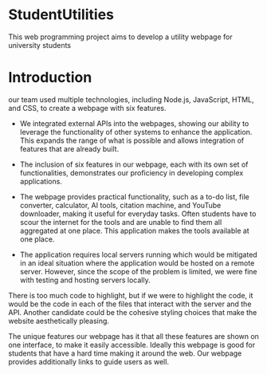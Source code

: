 # StudentUtilities
This web programming project aims to develop a utility webpage for university students

# Introduction
our team used multiple technologies, including Node.js, JavaScript, HTML, and CSS, 
to create a webpage with six features.

* We integrated external APIs into the webpages, showing our ability to leverage the functionality 
of other systems to enhance the application. This expands the range of what is possible and allows 
integration of features that are already built.

* The inclusion of six features in our webpage, each with its own set of functionalities, demonstrates 
our proficiency in developing complex applications.

* The webpage provides practical functionality, such as a to-do list, file converter, calculator, AI tools, 
citation machine, and YouTube downloader, making it useful for everyday tasks. Often students have to scour 
the internet for the tools and are unable to find them all aggregated at one place. This application makes 
the tools available at one place.

* The application requires local servers running which would be mitigated in an ideal situation where the 
application would be hosted on a remote server. However, since the scope of the problem is limited, we 
were fine with testing and hosting servers locally.

There is too much code to highlight, but if we were to highlight the code, it would be the code in 
each of the files that interact with the server and the API. Another candidate could be the cohesive styling 
choices that make the website aesthetically pleasing.

The unique features our webpage has it that all these features are shown on one interface, to make it easily accessible. 
Ideally this webpage is good for students that have a hard time making it around the web. Our webpage provides additionally 
links to guide users as well.
